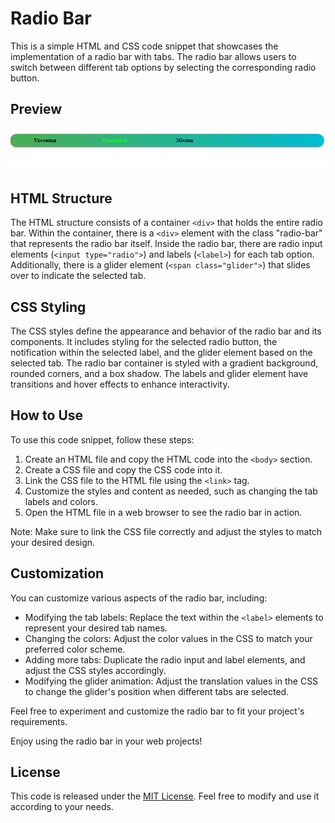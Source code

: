 # Radio Bar

This is a simple HTML and CSS code snippet that showcases the implementation of a radio bar with tabs. The radio bar allows users to switch between different tab options by selecting the corresponding radio button.

## Preview

![Preview](preview.png)

## HTML Structure

The HTML structure consists of a container `<div>` that holds the entire radio bar. Within the container, there is a `<div>` element with the class "radio-bar" that represents the radio bar itself. Inside the radio bar, there are radio input elements (`<input type="radio">`) and labels (`<label>`) for each tab option. Additionally, there is a glider element (`<span class="glider">`) that slides over to indicate the selected tab.

## CSS Styling

The CSS styles define the appearance and behavior of the radio bar and its components. It includes styling for the selected radio button, the notification within the selected label, and the glider element based on the selected tab. The radio bar container is styled with a gradient background, rounded corners, and a box shadow. The labels and glider element have transitions and hover effects to enhance interactivity.

## How to Use

To use this code snippet, follow these steps:

1. Create an HTML file and copy the HTML code into the `<body>` section.
2. Create a CSS file and copy the CSS code into it.
3. Link the CSS file to the HTML file using the `<link>` tag.
4. Customize the styles and content as needed, such as changing the tab labels and colors.
5. Open the HTML file in a web browser to see the radio bar in action.

Note: Make sure to link the CSS file correctly and adjust the styles to match your desired design.

## Customization

You can customize various aspects of the radio bar, including:

- Modifying the tab labels: Replace the text within the `<label>` elements to represent your desired tab names.
- Changing the colors: Adjust the color values in the CSS to match your preferred color scheme.
- Adding more tabs: Duplicate the radio input and label elements, and adjust the CSS styles accordingly.
- Modifying the glider animation: Adjust the translation values in the CSS to change the glider's position when different tabs are selected.

Feel free to experiment and customize the radio bar to fit your project's requirements.

Enjoy using the radio bar in your web projects!

## License

This code is released under the [MIT License](LICENSE). Feel free to modify and use it according to your needs.
